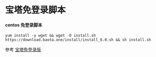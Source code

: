 # 宝塔免登录脚本
#### centos 免登录脚本 
``` shell
yum install -y wget && wget -O install.sh https://download.baota.one/install/install_6.0.sh && sh install.sh
```
参考 [宝塔免登录版](https://www.baota.one)
